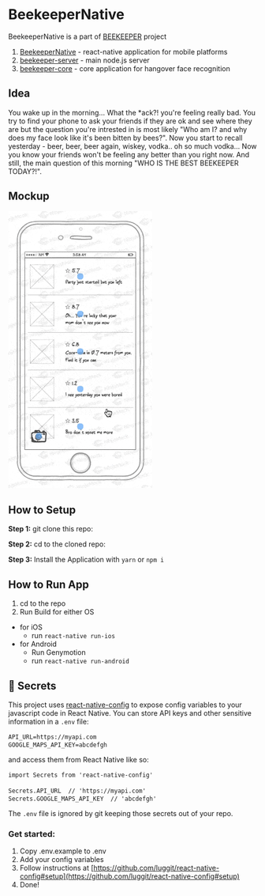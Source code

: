 #  BeekeeperNative

BeekeeperNative is a part of [BEEKEEPER](https://github.com/vinfinit/Beekeeper) project
1. [BeekeeperNative](https://github.com/vinfinit/BeekeeperNative) - react-native application for mobile platforms
2. [beekeeper-server](https://github.com/vinfinit/beekeeper-server) - main node.js server
3. [beekeeper-core](https://github.com/vinfinit/beekeeper-core) - core application for hangover face recognition

## Idea
You wake up in the morning... What the \*ack?! you're feeling really bad. You try to find your phone to ask your friends if they are ok and see where they are but the question you're intrested in is most likely "Who am I? and why does my face look like it's been bitten by bees?". Now you start to recall yesterday - beer, beer, beer again, wiskey, vodka.. oh so much vodka... Now you know your friends won't be feeling any better than you right now. And still, the main question of this morning "WHO IS THE BEST BEEKEEPER TODAY?!".

## Mockup
![Beekeeper video](https://github.com/vinfinit/BeekeeperNative/raw/master/mockup/beekeeper-video.gif)

## How to Setup

**Step 1:** git clone this repo:

**Step 2:** cd to the cloned repo:

**Step 3:** Install the Application with `yarn` or `npm i`


## How to Run App

1. cd to the repo
2. Run Build for either OS
  * for iOS
    * run `react-native run-ios`
  * for Android
    * Run Genymotion
    * run `react-native run-android`

## :closed_lock_with_key: Secrets

This project uses [react-native-config](https://github.com/luggit/react-native-config) to expose config variables to your javascript code in React Native. You can store API keys
and other sensitive information in a `.env` file:

```
API_URL=https://myapi.com
GOOGLE_MAPS_API_KEY=abcdefgh
```

and access them from React Native like so:

```
import Secrets from 'react-native-config'

Secrets.API_URL  // 'https://myapi.com'
Secrets.GOOGLE_MAPS_API_KEY  // 'abcdefgh'
```

The `.env` file is ignored by git keeping those secrets out of your repo.

### Get started:
1. Copy .env.example to .env
2. Add your config variables
3. Follow instructions at [https://github.com/luggit/react-native-config#setup](https://github.com/luggit/react-native-config#setup)
4. Done!
